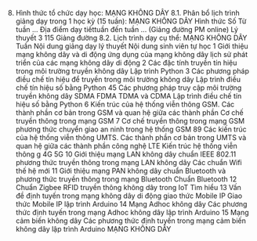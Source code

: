 8. Hình thức tổ chức dạy học: MẠNG KHÔNG DÂY
8.1. Phân bổ lịch trình giảng dạy trong 1 học kỳ (15 tuần): MẠNG KHÔNG DÂY Hình thức Số Từ tuần ... Địa điểm dạy tiếttuần đến tuần ... (Giảng đường PM online) Lý thuyết 3 115 Giảng đường 8.2. Lịch trình dạy cụ thể: MẠNG KHÔNG DÂY Tuần Nội dung giảng dạy lý thuyết Nội dung sinh viên tự học 1 Giới thiệu mạng không dây và di động ứng dụng của mạng không dây lịch sử phát triển của các mạng không dây di động
2 Các đặc tính truyền tín hiệu trong môi trường truyền không dây Lập trình Python
3 Các phương pháp điều chế tín hiệu để truyền trong môi trường không dây Lập trình điều chế tín hiệu số bằng Python
45 Các phương pháp truy cập môi trường truyền không dây SDMA FDMA TDMA và CDMA Lập trình điều chế tín hiệu số bằng Python
6 Kiến trúc của hệ thống viễn thông GSM. Các thành phần cơ bản trong GSM và quan hệ giữa các thành phần Cơ chế truyền thông trong mạng GSM
7 Cơ chế truyền thông trong mạng GSM phương thức chuyển giao an ninh trong hệ thống GSM
89 Các kiến trúc của hệ thống viễn thông UMTS. Các thành phần cơ bản trong UMTS và quan hệ giữa các thành phần công nghệ LTE Kiến trúc hệ thống viễn thông g 4G 5G
10 Giới thiệu mạng LAN không dây chuẩn IEEE 802.11 phương thức truyền thông trong mạng LAN không dây Các chuẩn Wifi thế hệ mới
11 Giới thiệu mạng PAN không dây chuẩn Bluetooth và phương thức truyền thông trong mạng Bluetooth Chuẩn Bluetooth
12 Chuẩn Zigbee RFID truyền thông không dây trong IoT Tìm hiểu
13 Vấn đề định tuyến trong mạng không dây di động giao thức Mobile IP Giao thức Mobile IP lập trình Arduino
14 Mạng Adhoc không dây Các phương thức định tuyến trong mạng Adhoc không dây lập trình Arduino
15 Mạng cảm biến không dây Các phương thức định tuyến trong mạng cảm biến không dây lập trình Arduino
MẠNG KHÔNG DÂY
